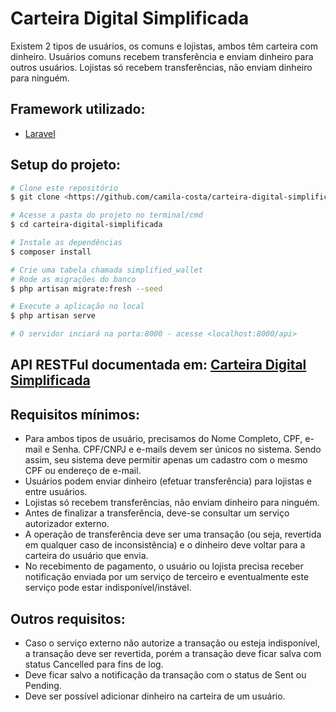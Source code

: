 # Carteira Digital Simplificada

Existem 2 tipos de usuários, os comuns e lojistas, ambos têm carteira com dinheiro. Usuários comuns recebem transferência e enviam dinheiro para outros usuários. Lojistas só recebem transferências, não enviam dinheiro para ninguém.

## Framework utilizado:
- [Laravel](https://laravel.com/docs/8.x/releases)

## Setup do projeto: ##

```bash
# Clone este repositório
$ git clone <https://github.com/camila-costa/carteira-digital-simplificada.git>

# Acesse a pasta do projeto no terminal/cmd
$ cd carteira-digital-simplificada

# Instale as dependências
$ composer install

# Crie uma tabela chamada simplified_wallet
# Rode as migrações do banco
$ php artisan migrate:fresh --seed

# Execute a aplicação no local
$ php artisan serve

# O servidor inciará na porta:8000 - acesse <localhost:8000/api>
```

## API RESTFul documentada em: [Carteira Digital Simplificada](https://documenter.getpostman.com/view/12417512/TVmHCyr4#intro)

## Requisitos mínimos:

* Para ambos tipos de usuário, precisamos do Nome Completo, CPF, e-mail e Senha. CPF/CNPJ e e-mails devem ser únicos no sistema. Sendo assim, seu sistema deve permitir apenas um cadastro com o mesmo CPF ou endereço de e-mail.
* Usuários podem enviar dinheiro (efetuar transferência) para lojistas e entre usuários.
* Lojistas só recebem transferências, não enviam dinheiro para ninguém.
* Antes de finalizar a transferência, deve-se consultar um serviço autorizador externo.
* A operação de transferência deve ser uma transação (ou seja, revertida em qualquer caso de inconsistência) e o dinheiro deve voltar para a carteira do usuário que envia.
* No recebimento de pagamento, o usuário ou lojista precisa receber notificação enviada por um serviço de terceiro e eventualmente este serviço pode estar indisponível/instável.

## Outros requisitos:

* Caso o serviço externo não autorize a transação ou esteja indisponível, a transação deve ser revertida, porém a transação deve ficar salva com status Cancelled para fins de log.
* Deve ficar salvo a notificação da transação com o status de Sent ou Pending.
* Deve ser possível adicionar dinheiro na carteira de um usuário.

